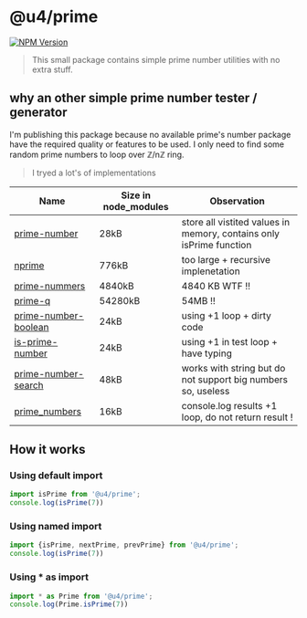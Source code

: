 # @u4/prime

[![NPM Version](https://img.shields.io/npm/v/@u4/prime.svg?style=flat)](https://www.npmjs.org/package/@u4/prime)

> This small package contains simple prime number utilities with no extra stuff.

## why an other simple prime number tester / generator

I'm publishing this package because no available prime's number package have the required quality or features to be used.
I only need to find some random prime numbers to loop over ℤ/nℤ ring.

> I tryed a lot's of implementations

| Name                                                       |  Size in node_modules | Observation                                                         |
|------------------------------------------------------------|-----------------------|---------------------------------------------------------------------|
| [prime-number](https://www.npmjs.com/package/prime-number) |     28kB              | store all vistited values in memory, contains only isPrime function |
| [nprime](https://www.npmjs.com/package/nprime)             |    776kB              | too large + recursive implenetation                                 |
| [prime-nummers](https://www.npmjs.com/package/prime-nummers)|   4840kB             | 4840 KB WTF !!                                    |
| [prime-q](https://www.npmjs.com/package/prime-q)           |    54280kB            | 54MB !!                                           |
| [prime-number-boolean](https://www.npmjs.com/package/prime-number-boolean) | 24kB  | using +1 loop + dirty code                        |
| [is-prime-number](https://www.npmjs.com/package/is-prime-number) |    24kB         | using +1 in test loop + have typing               |
| [prime-number-search](https://www.npmjs.com/package/prime-number-search) |    48kB | works with string but do not support big numbers so, useless |
| [prime_numbers](https://www.npmjs.com/package/prime_numbers) |          16kB       | console.log results +1 loop, do not return result !        |

## How it works

### Using default import

```typescript
import isPrime from '@u4/prime';
console.log(isPrime(7))
```

### Using named import

```typescript
import {isPrime, nextPrime, prevPrime} from '@u4/prime';
console.log(isPrime(7))
```

### Using * as import

```typescript
import * as Prime from '@u4/prime';
console.log(Prime.isPrime(7))
```
